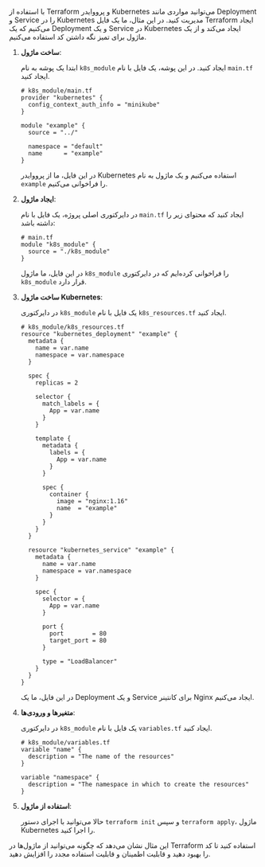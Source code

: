 با استفاده از Terraform و پرووایدر Kubernetes می‌توانید مواردی مانند Deployment و Service را در Kubernetes مدیریت کنید. در این مثال، ما یک فایل Terraform ایجاد می‌کنیم که یک Deployment و یک Service در Kubernetes ایجاد می‌کند و از یک ماژول برای تمیز نگه داشتن کد استفاده می‌کنیم.

1. **ساخت ماژول**:

   ابتدا یک پوشه به نام `k8s_module` ایجاد کنید. در این پوشه، یک فایل با نام `main.tf` ایجاد کنید.

   ```hcl
   # k8s_module/main.tf
   provider "kubernetes" {
     config_context_auth_info = "minikube"
   }

   module "example" {
     source = "../"

     namespace = "default"
     name      = "example"
   }
   ```

   در این فایل، ما از پرووایدر Kubernetes استفاده می‌کنیم و یک ماژول به نام `example` را فراخوانی می‌کنیم.

2. **ایجاد ماژول**:

   در دایرکتوری اصلی پروژه، یک فایل با نام `main.tf` ایجاد کنید که محتوای زیر را داشته باشد:

   ```hcl
   # main.tf
   module "k8s_module" {
     source = "./k8s_module"
   }
   ```

   در این فایل، ما ماژول `k8s_module` را فراخوانی کرده‌ایم که در دایرکتوری `k8s_module` قرار دارد.

3. **ساخت ماژول Kubernetes**:

   در دایرکتوری `k8s_module` یک فایل با نام `k8s_resources.tf` ایجاد کنید.

   ```hcl
   # k8s_module/k8s_resources.tf
   resource "kubernetes_deployment" "example" {
     metadata {
       name = var.name
       namespace = var.namespace
     }

     spec {
       replicas = 2

       selector {
         match_labels = {
           App = var.name
         }
       }

       template {
         metadata {
           labels = {
             App = var.name
           }
         }

         spec {
           container {
             image = "nginx:1.16"
             name  = "example"
           }
         }
       }
     }
   
     resource "kubernetes_service" "example" {
       metadata {
         name = var.name
         namespace = var.namespace
       }
   
       spec {
         selector = {
           App = var.name
         }
   
         port {
           port        = 80
           target_port = 80
         }
   
         type = "LoadBalancer"
       }
     }
   }
   ```

   در این فایل، ما یک Deployment و یک Service برای کانتینر Nginx ایجاد می‌کنیم.

4. **متغیرها و ورودی‌ها**:

   در دایرکتوری `k8s_module` یک فایل با نام `variables.tf` ایجاد کنید.

   ```hcl
   # k8s_module/variables.tf
   variable "name" {
     description = "The name of the resources"
   }

   variable "namespace" {
     description = "The namespace in which to create the resources"
   }
   ```

5. **استفاده از ماژول**:

   حالا می‌توانید با اجرای دستور `terraform init` و سپس `terraform apply`، ماژول Kubernetes را اجرا کنید.

این مثال نشان می‌دهد که چگونه می‌توانید از ماژول‌ها در Terraform استفاده کنید تا کد را بهبود دهید و قابلیت اطمینان و قابلیت استفاده مجدد را افزایش دهید.
